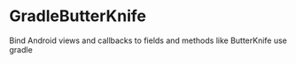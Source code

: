 # GradleButterKnife
Bind Android views and callbacks to fields and methods like ButterKnife use gradle
